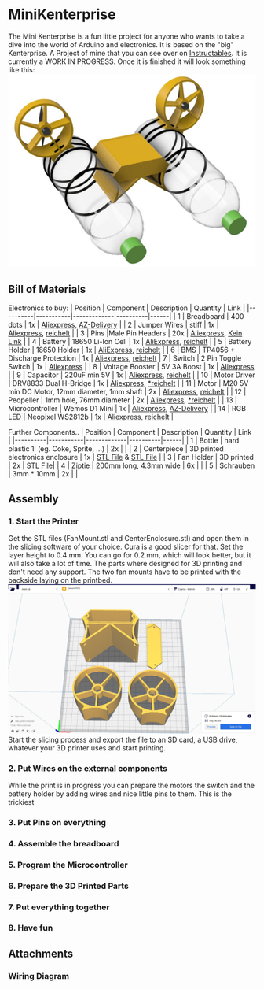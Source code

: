 # MiniKenterprise
The Mini Kenterprise is a fun little project for anyone who wants to take a dive into the world of Arduino and electronics.
It is based on the "big" Kenterprise. A Project of mine that you can see over on [Instructables](https://www.instructables.com/Building-a-Self-Driving-Boat-ArduPilot-Rover/).
It is currently a WORK IN PROGRESS. Once it is finished it will look something like this:
![Rendering](images/Rendering.jpg)


## Bill of Materials
Electronics to buy:
| Position | Component | Description | Quantity | Link |
|----------|-----------|-------------|----------|------|
| 1 | Breadboard | 400 dots | 1x | [Aliexpress](https://de.aliexpress.com/item/32711841420.html?spm=a2g0o.productlist.0.0.69aa381393BqnZ&algo_pvid=5b0b763c-7e39-470d-ad8d-dc896d8a2570&algo_exp_id=5b0b763c-7e39-470d-ad8d-dc896d8a2570-1&pdp_ext_f=%7B%22sku_id%22%3A%2260928567388%22%7D), [AZ-Delivery](https://www.az-delivery.de/products/mini-breadboard?_pos=1&_sid=12607a080&_ss=r) |
| 2 | Jumper Wires | stiff | 1x | [Aliexpress](https://de.aliexpress.com/item/1005002828254543.html?spm=a2g0o.productlist.0.0.273e66efIJdZJB&algo_pvid=34572367-adc8-4615-9ad0-2bd02f056100&aem_p4p_detail=20211021042446286150965408330007926505&algo_exp_id=34572367-adc8-4615-9ad0-2bd02f056100-54&pdp_ext_f=%7B%22sku_id%22%3A%2212000022367973906%22%7D), [reichelt](https://www.reichelt.de/steckbruecken-drahtbruecken-set-140-teilig-steckboard-dbs-p79056.html?&trstct=pos_1&nbc=1) |
| 3 | Pins |Male Pin Headers | 20x | [Aliexpress](https://de.aliexpress.com/item/32993182990.html?spm=a2g0o.productlist.0.0.45532ff4sSm6qG&algo_pvid=c676763d-3223-4d05-9876-854d71d37ee1&algo_exp_id=c676763d-3223-4d05-9876-854d71d37ee1-0&pdp_ext_f=%7B%22sku_id%22%3A%2266952136433%22%7D), [Kein Link]() |
| 4 | Battery | 18650 Li-Ion Cell | 1x | [AliExpress](https://de.aliexpress.com/item/1005003394481523.html?spm=a2g0o.productlist.0.0.2f2a17e9Wt8ZAj&algo_pvid=c32a842c-d0d7-45cc-a587-c66c44ccf0d9&algo_exp_id=c32a842c-d0d7-45cc-a587-c66c44ccf0d9-2&pdp_ext_f=%7B%22sku_id%22%3A%2212000025582890802%22%7D), [reichelt](https://www.reichelt.de/industriezelle-18650-3-6-v-2850-mah-ungeschuetzt-1er-pack-sam-18650-29e-s-p278089.html?&trstct=pos_11&nbc=1) |
| 5 | Battery Holder | 18650 Holder | 1x | [AliExpress](https://de.aliexpress.com/item/1005001769305908.html?spm=a2g0o.productlist.0.0.3a27354agQ6Pio&algo_pvid=ca4395f5-f0e6-4309-a393-d1d4038c9448&algo_exp_id=ca4395f5-f0e6-4309-a393-d1d4038c9448-15&pdp_ext_f=%7B%22sku_id%22%3A%2212000024755845325%22%7D), [reichelt](https://www.reichelt.de/batteriehalter-fuer-1-18650-zelle-pin-halter-ha-1x18650-p141630.html?&trstct=pos_3&nbc=1) |
| 6 | BMS | TP4056 + Discharge Protection | 1x | [Aliexpress](https://de.aliexpress.com/item/4000522397541.html?spm=a2g0o.productlist.0.0.460e70f9hiyFH7&algo_pvid=164f3526-5845-419f-90b8-9293f51a1c33&algo_exp_id=164f3526-5845-419f-90b8-9293f51a1c33-3&pdp_ext_f=%7B%22sku_id%22%3A%2210000002700974720%22%7D), [reichelt](https://www.reichelt.de/entwicklerboards-ladeplatine-fuer-3-7v-li-akkus-micro-usb-1a-debo3-3-7li-1-0a-p291401.html?&trstct=pos_1&nbc=1)
| 7 | Switch | 2 Pin Toggle Switch | 1x | [Aliexpress](https://de.aliexpress.com/item/32919390284.html?spm=a2g0o.productlist.0.0.3bd64051ZGI1Yw&algo_pvid=4c30ae6c-6183-40d9-bef8-32658080ae47&algo_exp_id=4c30ae6c-6183-40d9-bef8-32658080ae47-0&pdp_ext_f=%7B%22sku_id%22%3A%2210000000938211422%22%7D) |
| 8 | Voltage Booster | 5V 3A Boost | 1x | [Aliexpress](https://de.aliexpress.com/item/1005002027119464.html?spm=a2g0o.productlist.0.0.81a7711bHeSAoy&algo_pvid=311379db-8755-4eef-8dd7-f3721bee5998&algo_exp_id=311379db-8755-4eef-8dd7-f3721bee5998-2&pdp_ext_f=%7B%22sku_id%22%3A%2212000018457419913%22%7D) |
| 9 | Capacitor | 220uF min 5V | 1x | [Aliexpress](https://de.aliexpress.com/item/1005002665279737.html?spm=a2g0o.productlist.0.0.14e96b707g8gqj&algo_pvid=c82a71e4-b990-44a4-8e94-b2d8248bfb01&algo_exp_id=c82a71e4-b990-44a4-8e94-b2d8248bfb01-2&pdp_ext_f=%7B%22sku_id%22%3A%2212000021619765234%22%7D), [reichelt](https://www.reichelt.de/elko-220-f-35-v-105-c-nicc-nrwa221m35v-p246606.html?&trstct=pos_3&nbc=1) |
| 10 | Motor Driver | DRV8833 Dual H-Bridge | 1x | [Aliexpress](https://de.aliexpress.com/item/4000083406292.html?spm=a2g0o.productlist.0.0.1ceb2eb7kfWKHc&algo_pvid=acb5065d-311a-4a24-9c37-187b0974ba84&algo_exp_id=acb5065d-311a-4a24-9c37-187b0974ba84-0&pdp_ext_f=%7B%22sku_id%22%3A%2210000000221355749%22%7D), [*reichelt](https://www.reichelt.de/entwicklerboards-luefter-mit-propeller-modul-l9110-debo-fan-l9110-p282643.html?&trstct=pos_13&nbc=1) |
| 11 | Motor | M20 5V min DC Motor, 12mm diameter, 1mm shaft  | 2x | [Aliexpress](https://de.aliexpress.com/item/1005003199253570.html?spm=a2g0o.productlist.0.0.59025931P1d5qQ&algo_pvid=8513311f-bc9c-472d-8655-51d8797c7d1c&algo_exp_id=8513311f-bc9c-472d-8655-51d8797c7d1c-7&pdp_ext_f=%7B%22sku_id%22%3A%2212000024625599971%22%7D), [reichelt](https://www.reichelt.de/entwicklerboards-luefter-mit-propeller-modul-l9110-debo-fan-l9110-p282643.html?&trstct=pos_13&nbc=1)  |
| 12 | Peopeller | 1mm hole, 76mm diameter | 2x | [Aliexpress](https://de.aliexpress.com/item/1005003314629873.html?spm=a2g0o.productlist.0.0.56e46a65bcZ5sh&algo_pvid=80799301-ed8d-4227-9d88-257a5cae9411&algo_exp_id=80799301-ed8d-4227-9d88-257a5cae9411-12&pdp_ext_f=%7B%22sku_id%22%3A%2212000025168258281%22%7D), [*reichelt](https://www.reichelt.de/entwicklerboards-luefter-mit-propeller-modul-l9110-debo-fan-l9110-p282643.html?&trstct=pos_13&nbc=1) | 
| 13 | Microcontroller | Wemos D1 Mini | 1x | [Aliexpress](https://de.aliexpress.com/item/32831353752.html?spm=a2g0o.productlist.0.0.e76c5dcdMkkDG3&algo_pvid=a7b307b0-bce5-47fd-b257-1bd2229e5fea&algo_exp_id=a7b307b0-bce5-47fd-b257-1bd2229e5fea-0&pdp_ext_f=%7B%22sku_id%22%3A%2210000014440741148%22%7D), [AZ-Delivery](https://www.az-delivery.de/products/d1-mini) |
| 14 | RGB LED | Neopixel WS2812b | 1x | [Aliexpress](https://de.aliexpress.com/item/1005001908190390.html?spm=a2g0o.productlist.0.0.2a487705VLL9jw&algo_pvid=c4bda5cd-ed14-4bc9-b3c0-2085d5bf01b2&aem_p4p_detail=202110210452322979753173701440003605751&algo_exp_id=c4bda5cd-ed14-4bc9-b3c0-2085d5bf01b2-4&pdp_ext_f=%7B%22sku_id%22%3A%2212000018083134356%22%7D), [reichelt](https://www.reichelt.de/entwicklerboards-flora-rgb-smart-neopixel-4er-pack-ws2811-debo-np-f-rgb-p235471.html?&trstct=pos_6&nbc=1) |

Further Components..
| Position | Component | Description | Quantity | Link |
|----------|-----------|-------------|----------|------|
| 1 | Bottle | hard plastic 1l (eg. Coke, Sprite, ...) | 2x | |
| 2 | Centerpiece | 3D printed electronics enclosure | 1x | [STL File](3dFiles/Centerpiece_Body) & [STL File](3dFiles/Centerpiece_Cap)  |
| 3 | Fan Holder | 3D printed | 2x | [STL File](3dFiles/FanHolder)|
| 4 | Ziptie | 200mm long, 4.3mm wide | 6x | |
| 5 | Schrauben | 3mm * 10mm | 2x | |

## Assembly
### 1. Start the Printer
Get the STL files (FanMount.stl and CenterEnclosure.stl) and open them in the slicing software of your choice. Cura is a good slicer for that. Set the layer height to 0.4 mm. You can go for 0.2 mm, which will look better, but it will also take a lot of time.
The parts where designed for 3D printing and don't need any support. The two fan mounts have to be printed with the backside laying on the printbed.
![Printing](images/Slicing.jpg)
Start the slicing process and export the file to an SD card, a USB drive, whatever your 3D printer uses and start printing.

### 2. Put Wires on the external components
While the print is in progress you can prepare the motors the switch and the battery holder by adding wires and nice little pins to them. This is the trickiest 
### 3. Put Pins on everything
### 4. Assemble the breadboard
### 5. Program the Microcontroller
### 6. Prepare the 3D Printed Parts
### 7. Put everything together
### 8. Have fun


## Attachments
### Wiring Diagram
